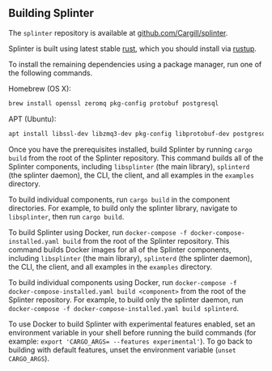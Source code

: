 ## Building Splinter

<!--
  Copyright 2018-2021 Cargill Incorporated
  Licensed under Creative Commons Attribution 4.0 International License
  https://creativecommons.org/licenses/by/4.0/
-->

The `splinter` repository is available at
[github.com/Cargill/splinter](https://github.com/Cargill/splinter).

Splinter is built using latest stable [rust](https://www.rust-lang.org/), which
you should install via [rustup](https://rustup.rs/).

To install the remaining dependencies using a package manager, run one of the
following commands.

Homebrew  (OS X):
```bash
brew install openssl zeromq pkg-config protobuf postgresql
```

APT (Ubuntu):
```bash
apt install libssl-dev libzmq3-dev pkg-config libprotobuf-dev postgresql
```

Once you have the prerequisites installed, build Splinter by running `cargo
build` from the root of the Splinter repository. This command builds all of the
Splinter components, including `libsplinter` (the main library), `splinterd`
(the splinter daemon), the CLI, the client, and all examples in the `examples`
directory.

To build individual components, run `cargo build` in the component directories.
For example, to build only the splinter library, navigate to
`libsplinter`, then run `cargo build`.

To build Splinter using Docker, run
`docker-compose -f docker-compose-installed.yaml build` from the root
of the Splinter repository. This command builds Docker images for all of the
Splinter components, including `libsplinter` (the main library), `splinterd`
(the splinter daemon), the CLI, the client, and all examples in the `examples`
directory.

To build individual components using Docker, run
`docker-compose -f docker-compose-installed.yaml build <component>`
from the root of the Splinter repository. For example, to build only the
splinter daemon, run `docker-compose -f docker-compose-installed.yaml build
splinterd`.

To use Docker to build Splinter with experimental features enabled, set an
environment variable in your shell before running the build commands (for
example: `export 'CARGO_ARGS= --features experimental'`). To go back to
building with default features, unset the environment variable
(`unset CARGO_ARGS`).

